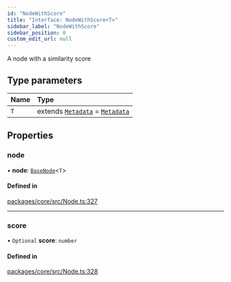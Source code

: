 ```yaml
---
id: "NodeWithScore"
title: "Interface: NodeWithScore<T>"
sidebar_label: "NodeWithScore"
sidebar_position: 0
custom_edit_url: null
---
```


A node with a similarity score

## Type parameters

| Name | Type                                                            |
| :--- | :-------------------------------------------------------------- |
| `T`  | extends [`Metadata`](../#metadata) = [`Metadata`](../#metadata) |

## Properties

### node

• **node**: [`BaseNode`](../classes/BaseNode.md)<`T`\>

#### Defined in

[packages/core/src/Node.ts:327](https://github.com/run-llama/LlamaIndexTS/blob/d613bbd/packages/core/src/Node.ts#L327)

---

### score

• `Optional` **score**: `number`

#### Defined in

[packages/core/src/Node.ts:328](https://github.com/run-llama/LlamaIndexTS/blob/d613bbd/packages/core/src/Node.ts#L328)
